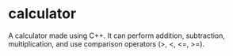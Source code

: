 # calculator

A calculator made using C++. It can perform addition, subtraction, multiplication, and use comparison operators (>, <, <=, >=). 
